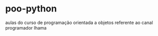 # poo-python

aulas do curso de programação orientada a objetos referente ao canal programador lhama
